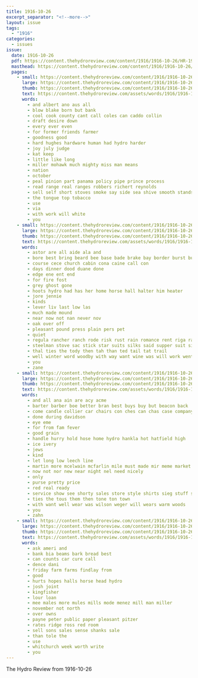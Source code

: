 ```yaml
---
title: 1916-10-26
excerpt_separator: "<!--more-->"
layout: issue
tags:
  - "1916"
categories:
  - issues
issue:
  date: 1916-10-26
  pdf: https://content.thehydroreview.com/content/1916/1916-10-26/HR-1916-10-26.pdf
  masthead: https://content.thehydroreview.com/content/1916/1916-10-26/masthead/HR-1916-10-26.jpg
  pages:
    - small: https://content.thehydroreview.com/content/1916/1916-10-26/small/HR-1916-10-26-01.jpg
      large: https://content.thehydroreview.com/content/1916/1916-10-26/large/HR-1916-10-26-01.jpg
      thumb: https://content.thehydroreview.com/content/1916/1916-10-26/thumbnails/HR-1916-10-26-01.jpg
      text: https://content.thehydroreview.com/assets/words/1916/1916-10-26/HR-1916-10-26-01.txt
      words:
        - and albert ano aus all
        - blow blake born but bank
        - cool cook county cant call coles can caddo collin
        - draft desire down
        - every ever even
        - for former friends farmer
        - goodness good
        - hard hughes hardware human had hydro harder
        - joy july judge
        - kat keep
        - little like long
        - miller mohawk much mighty miss man means
        - nation
        - october
        - peal pinion part panama policy pipe prince process
        - read range real ranges robbers richert reynolds
        - sell self short stoves smoke say side sea shive smooth stands see such safe
        - the tongue top tobacco
        - use
        - via
        - with work will white
        - you
    - small: https://content.thehydroreview.com/content/1916/1916-10-26/small/HR-1916-10-26-02.jpg
      large: https://content.thehydroreview.com/content/1916/1916-10-26/large/HR-1916-10-26-02.jpg
      thumb: https://content.thehydroreview.com/content/1916/1916-10-26/thumbnails/HR-1916-10-26-02.jpg
      text: https://content.thehydroreview.com/assets/words/1916/1916-10-26/HR-1916-10-26-02.txt
      words:
        - astor are all aide ala and
        - bore best bring beard bee base bade brake bay border burst burns been bowels
        - course cece church cabin cona caine call con
        - days dinner dood duane done
        - edge ene ent end
        - for fire fost
        - grey ghost gone
        - hoots hydro had has her home horse hall halter him heater
        - jore jennie
        - kinds
        - lever liv last low las
        - much made mound
        - near now not nan never nov
        - oak over off
        - pleasant pound press plain pers pet
        - quiet
        - regula rancher ranch rode risk rust rain romance rent riga ranger round roed rece
        - steelman stove sac stick star suits silks said supper suit sid sumption see service square
        - thal ties the tody then tah than ted tail tat trail
        - well winter word woodby with way want wine was will work went ward
        - you
        - zane
    - small: https://content.thehydroreview.com/content/1916/1916-10-26/small/HR-1916-10-26-03.jpg
      large: https://content.thehydroreview.com/content/1916/1916-10-26/large/HR-1916-10-26-03.jpg
      thumb: https://content.thehydroreview.com/content/1916/1916-10-26/thumbnails/HR-1916-10-26-03.jpg
      text: https://content.thehydroreview.com/assets/words/1916/1916-10-26/HR-1916-10-26-03.txt
      words:
        - and all ana ain are acy acme
        - barter barber boe better bran best buys buy but beacon back
        - come candle collier car chairs con ches can chas case company cheap coats cross
        - done during davidson
        - eye eme
        - for from fam fever
        - good grain
        - handle hurry hold hose home hydro hankla hot hatfield high
        - ice ivery
        - jews
        - kind
        - let long low leech line
        - martin more mcelwain mcfarlin mile must made mir meme market
        - now not nor new near night nel need nicely
        - only
        - purse pretty price
        - red real ready
        - service show see shorty sales store style shirts sieg stuff strength shorts saturday sack sher south stock sie
        - ties the tous them then tone ton town
        - with want well wear was wilson weger will wears warm woods
        - you
        - zahn
    - small: https://content.thehydroreview.com/content/1916/1916-10-26/small/HR-1916-10-26-04.jpg
      large: https://content.thehydroreview.com/content/1916/1916-10-26/large/HR-1916-10-26-04.jpg
      thumb: https://content.thehydroreview.com/content/1916/1916-10-26/thumbnails/HR-1916-10-26-04.jpg
      text: https://content.thehydroreview.com/assets/words/1916/1916-10-26/HR-1916-10-26-04.txt
      words:
        - ask ameri and
        - bank bia beams bark bread best
        - can counts car cure call
        - dence dani
        - friday farm farms findlay from
        - good
        - hurts hopes halls horse head hydro
        - josh joint
        - kingfisher
        - lour loan
        - mee males more mules mills mode menez mill man miller
        - november not north
        - over owns
        - payne peter public paper pleasant pitzer
        - rates ridge ross red room
        - sell sons sales sense shanks sale
        - than tole the
        - use
        - whitchurch week worth write
        - you
---
```


The Hydro Review from 1916-10-26

<!--more-->

